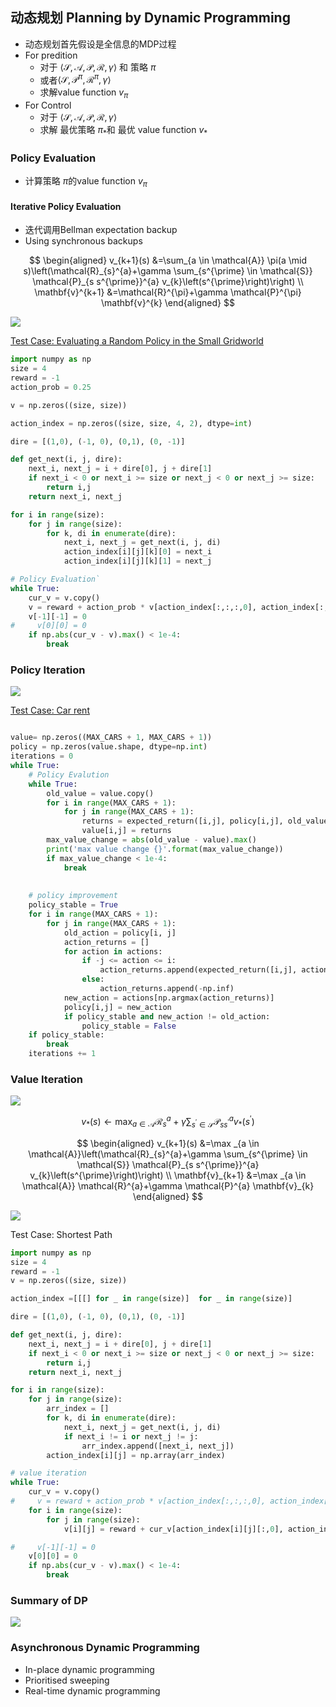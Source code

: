 <head>
    <script src="https://cdn.mathjax.org/mathjax/latest/MathJax.js?config=TeX-AMS-MML_HTMLorMML" type="text/javascript"></script>
    <script type="text/x-mathjax-config">
    	MathJax.Hub.Config({tex2jax: {
             inlineMath: [['$','$']],
             displayMath: [["\\(","\\)"],["\\[","\\]"]],
             processEscapes: true
           }
         });
    </script>
</head>

## 动态规划 Planning by Dynamic Programming

* 动态规划首先假设是全信息的MDP过程
* For predition
  * 对于 $\langle\mathcal{S}, \mathcal{A}, \mathcal{P}, \mathcal{R}, \gamma\rangle$ 和 策略 $\pi$
  * 或者$\langle\mathcal{S}, \mathcal{P}^\pi, \mathcal{R}^\pi, \gamma\rangle$
  * 求解value function $v_\pi$
* For Control
  * 对于 $\langle\mathcal{S}, \mathcal{A}, \mathcal{P}, \mathcal{R}, \gamma\rangle$
  * 求解 最优策略 $\pi_*$和 最优 value function $v_*$

### Policy Evaluation
* 计算策略 $\pi$的value function $v_\pi$
#### Iterative Policy Evaluation
* 迭代调用Bellman expectation backup
* Using synchronous backups

$$
\begin{aligned}
v_{k+1}(s) &=\sum_{a \in \mathcal{A}} \pi(a \mid s)\left(\mathcal{R}_{s}^{a}+\gamma \sum_{s^{\prime} \in \mathcal{S}} \mathcal{P}_{s s^{\prime}}^{a} v_{k}\left(s^{\prime}\right)\right) \\
\mathbf{v}^{k+1} &=\mathcal{R}^{\pi}+\gamma \mathcal{P}^{\pi} \mathbf{v}^{k}
\end{aligned}
$$

![](images/2022-01-30-22-03-45.png)

[Test Case: Evaluating a Random Policy in the Small Gridworld](../demos/reinforcement/smallgrid.ipynb)

```python
import numpy as np
size = 4
reward = -1
action_prob = 0.25

v = np.zeros((size, size))

action_index = np.zeros((size, size, 4, 2), dtype=int)

dire = [(1,0), (-1, 0), (0,1), (0, -1)]

def get_next(i, j, dire):
    next_i, next_j = i + dire[0], j + dire[1]
    if next_i < 0 or next_i >= size or next_j < 0 or next_j >= size:
        return i,j
    return next_i, next_j

for i in range(size):
    for j in range(size):
        for k, di in enumerate(dire):
            next_i, next_j = get_next(i, j, di)
            action_index[i][j][k][0] = next_i
            action_index[i][j][k][1] = next_j

# Policy Evaluation`
while True:
    cur_v = v.copy()
    v = reward + action_prob * v[action_index[:,:,:,0], action_index[:,:,:,1]].sum(axis=-1)
    v[-1][-1] = 0
#     v[0][0] = 0
    if np.abs(cur_v - v).max() < 1e-4:
        break
```

### Policy Iteration
![](images/2022-01-30-22-24-10.png)


[Test Case: Car rent](../demos/reinforcement/car_rent.ipynb)

```python

value= np.zeros((MAX_CARS + 1, MAX_CARS + 1))
policy = np.zeros(value.shape, dtype=np.int)
iterations = 0
while True:
    # Policy Evalution
    while True:
        old_value = value.copy()
        for i in range(MAX_CARS + 1):
            for j in range(MAX_CARS + 1):
                returns = expected_return([i,j], policy[i,j], old_value, True)
                value[i,j] = returns
        max_value_change = abs(old_value - value).max()
        print('max value change {}'.format(max_value_change))
        if max_value_change < 1e-4:
            break
    
    
    # policy improvement
    policy_stable = True
    for i in range(MAX_CARS + 1):
        for j in range(MAX_CARS + 1):
            old_action = policy[i, j]
            action_returns = []
            for action in actions:
                if -j <= action <= i:
                    action_returns.append(expected_return([i,j], action, value, True))
                else:
                    action_returns.append(-np.inf)
            new_action = actions[np.argmax(action_returns)]
            policy[i,j] = new_action
            if policy_stable and new_action != old_action:
                policy_stable = False
    if policy_stable:
        break
    iterations += 1

```

### Value Iteration
![](images/2022-01-30-22-34-25.png)

$$
v_{*}(s) \leftarrow \max _{a \in \mathcal{A}} \mathcal{R}_{s}^{a}+\gamma \sum_{s^{\prime} \in \mathcal{S}} \mathcal{P}_{s s^{\prime}}^{a} v_{*}\left(s^{\prime}\right)
$$

$$
\begin{aligned}
v_{k+1}(s) &=\max _{a \in \mathcal{A}}\left(\mathcal{R}_{s}^{a}+\gamma \sum_{s^{\prime} \in \mathcal{S}} \mathcal{P}_{s s^{\prime}}^{a} v_{k}\left(s^{\prime}\right)\right) \\
\mathbf{v}_{k+1} &=\max _{a \in \mathcal{A}} \mathcal{R}^{a}+\gamma \mathcal{P}^{a} \mathbf{v}_{k}
\end{aligned}
$$

![](images/2022-01-30-22-35-29.png)

Test Case: Shortest Path
```python
import numpy as np
size = 4
reward = -1
v = np.zeros((size, size))

action_index =[[[] for _ in range(size)]  for _ in range(size)]

dire = [(1,0), (-1, 0), (0,1), (0, -1)]

def get_next(i, j, dire):
    next_i, next_j = i + dire[0], j + dire[1]
    if next_i < 0 or next_i >= size or next_j < 0 or next_j >= size:
        return i,j
    return next_i, next_j

for i in range(size):
    for j in range(size):
        arr_index = []
        for k, di in enumerate(dire):
            next_i, next_j = get_next(i, j, di)
            if next_i != i or next_j != j:
                arr_index.append([next_i, next_j])
        action_index[i][j] = np.array(arr_index)

# value iteration
while True:
    cur_v = v.copy()
#     v = reward + action_prob * v[action_index[:,:,:,0], action_index[:,:,:,1]].sum(axis=-1)
    for i in range(size):
        for j in range(size):
            v[i][j] = reward + cur_v[action_index[i][j][:,0], action_index[i][j][:,1]].max()

#     v[-1][-1] = 0
    v[0][0] = 0
    if np.abs(cur_v - v).max() < 1e-4:
        break
```

### Summary of DP
![](images/2022-01-30-22-38-20.png)


### Asynchronous Dynamic Programming
* In-place dynamic programming
* Prioritised sweeping
* Real-time dynamic programming